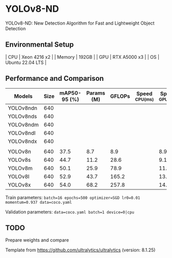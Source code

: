 # YOLOv8-ND
YOLOv8-ND: New Detection Algorithm for Fast and Lightweight Object Detection

## Environmental Setup

| CPU       | Xeon 4216 x2      |
| Memory    | 192GB             |
| GPU       | RTX A5000 x3      |
| OS        | Ubuntu 22.04 LTS  |

## Performance and Comparison

| Models            | Size  | mAP50-95 (%)  | Params (M)| GFLOPs    | Speed<br><sup>CPU(ms) | Speed<br><sup>GPU(ms) |
|-------------------|-------|---------------|-----------|-----------|-----------------------|-----------------------|
| YOLOv8ndn         | 640   |               |           |           |                       |                       |
| YOLOv8nds         | 640   |               |           |           |                       |                       |
| YOLOv8ndm         | 640   |               |           |           |                       |                       |
| YOLOv8ndl         | 640   |               |           |           |                       |                       |
| YOLOv8ndx         | 640   |               |           |           |                       |                       |
|                   |       |               |           |           |                       |                       |
| YOLOv8n           | 640   | 37.5          | 8.7       | 8.9       |                       | 8.9                   |
| YOLOv8s           | 640   | 44.7          | 11.2      | 28.6      |                       | 9.1                   |
| YOLOv8m           | 640   | 50.1          | 25.9      | 78.9      |                       | 11.3                  |
| YOLOv8l           | 640   | 52.9          | 43.7      | 165.2     |                       | 13.4                  |
| YOLOv8x           | 640   | 54.0          | 68.2      | 257.8     |                       | 14.5                  |

Train parameters: `batch=16 epochs=500 optimizer=SGD lr0=0.01 momentum=0.937 data=coco.yaml`

Validation parameters: `data=coco.yaml batch=1 device=0|cpu`


## TODO
Prepare weights and compare


Template from https://github.com/ultralytics/ultralytics (version: 8.1.25)
